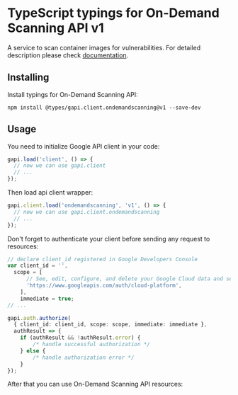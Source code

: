 # TypeScript typings for On-Demand Scanning API v1

A service to scan container images for vulnerabilities.
For detailed description please check [documentation](https://cloud.google.com/container-analysis/docs/on-demand-scanning/).

## Installing

Install typings for On-Demand Scanning API:

```
npm install @types/gapi.client.ondemandscanning@v1 --save-dev
```

## Usage

You need to initialize Google API client in your code:

```typescript
gapi.load('client', () => {
  // now we can use gapi.client
  // ...
});
```

Then load api client wrapper:

```typescript
gapi.client.load('ondemandscanning', 'v1', () => {
  // now we can use gapi.client.ondemandscanning
  // ...
});
```

Don't forget to authenticate your client before sending any request to resources:

```typescript
// declare client_id registered in Google Developers Console
var client_id = '',
  scope = [ 
      // See, edit, configure, and delete your Google Cloud data and see the email address for your Google Account.
      'https://www.googleapis.com/auth/cloud-platform',
    ],
    immediate = true;
// ...

gapi.auth.authorize(
  { client_id: client_id, scope: scope, immediate: immediate },
  authResult => {
    if (authResult && !authResult.error) {
        /* handle successful authorization */
    } else {
        /* handle authorization error */
    }
});
```

After that you can use On-Demand Scanning API resources:

```typescript
```
